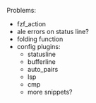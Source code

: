 Problems:
  - fzf_action
  - ale errors on status line?
  - folding function
  - config plugins:
    - statusline
    - bufferline
    - auto_pairs
    - lsp
    - cmp
    - more snippets?
